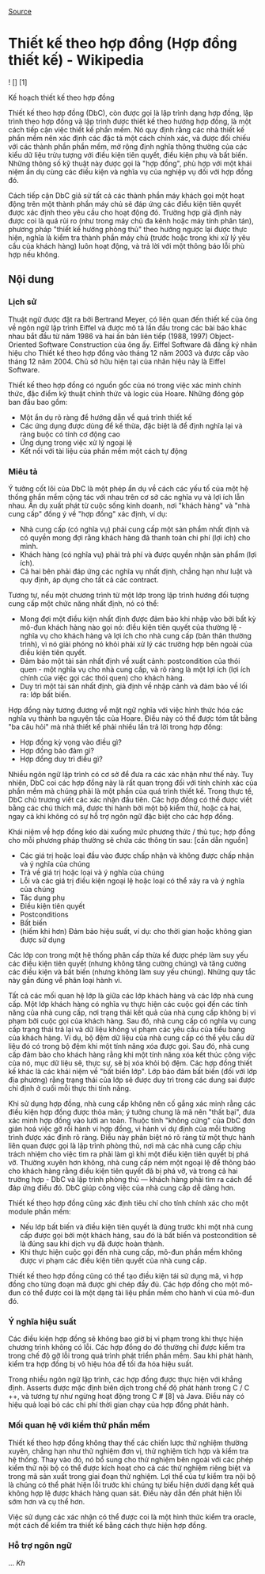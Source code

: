 [Source](https://en.m.wikipedia.org/wiki/Design_by_contract "Permalink to Design by contract - Wikipedia")

# Thiết kế theo hợp đồng (Hợp đồng thiết kế) - Wikipedia

! [] [1]

Kế hoạch thiết kế theo hợp đồng

Thiết kế theo hợp đồng (DbC), còn được gọi là lập trình dạng hợp đồng, lập trình theo hợp đồng và lập trình được thiết kế theo hướng hợp đồng, là một cách tiếp cận việc thiết kế phần mềm. Nó quy định rằng các nhà thiết kế phần mềm nên xác định các đặc tả một cách chính xác, và được đối chiếu với các thành phần phần mềm, mở rộng định nghĩa thông thường của các kiểu dữ liệu trừu tượng với điều kiện tiên quyết, điều kiện phụ và bất biến. Những thông số kỹ thuật này được gọi là "hợp đồng", phù hợp với một khái niệm ẩn dụ cùng các điều kiện và nghĩa vụ của nghiệp vụ đối với hợp đồng đó.

Cách tiếp cận DbC giả sử tất cả các thành phần máy khách gọi một hoạt động trên một thành phần máy chủ sẽ đáp ứng các điều kiện tiên quyết được xác định theo yêu cầu cho hoạt động đó. Trường hợp giả định này được coi là quá rủi ro (như trong máy chủ đa kênh hoặc máy tính phân tán), phương pháp "thiết kế hướng phòng thủ" theo hướng ngược lại được thực hiện, nghĩa là kiểm tra thành phần máy chủ (trước hoặc trong khi xử lý yêu cầu của khách hàng) luôn hoạt động, và trả lời với một thông báo lỗi phù hợp nếu không.

## Nội dung

### Lịch sử

Thuật ngữ được đặt ra bởi Bertrand Meyer, có liên quan đến thiết kế của ông về ngôn ngữ lập trình Eiffel và được mô tả lần đầu trong các bài báo khác nhau bắt đầu từ năm 1986 và hai ấn bản liên tiếp (1988, 1997) Object-Oriented Software Construction của ông ấy. Eiffel Software đã đăng ký nhãn hiệu cho Thiết kế theo hợp đồng vào tháng 12 năm 2003 và được cấp vào tháng 12 năm 2004. Chủ sở hữu hiện tại của nhãn hiệu này là Eiffel Software.

Thiết kế theo hợp đồng có nguồn gốc của nó trong việc xác minh chính thức, đặc điểm kỹ thuật chính thức và logic của Hoare. Những đóng góp ban đầu bao gồm:

* Một ẩn dụ rõ ràng để hướng dẫn về quá trình thiết kế
* Các ứng dụng được dùng để kế thừa, đặc biệt là để định nghĩa lại và ràng buộc có tính cơ động cao
* Ứng dụng trong việc xử lý ngoại lệ
* Kết nối với tài liệu của phần mềm một cách tự động

### Miêu tả

Ý tưởng cốt lõi của DbC là một phép ẩn dụ về cách các yếu tố của một hệ thống phần mềm cộng tác với nhau trên cơ sở các nghĩa vụ và lợi ích lẫn nhau. Ẩn dụ xuất phát từ cuộc sống kinh doanh, nơi "khách hàng" và "nhà cung cấp" đồng ý về "hợp đồng" xác định, ví dụ:

* Nhà cung cấp (có nghĩa vụ) phải cung cấp một sản phẩm nhất định và có quyền mong đợi rằng khách hàng đã thanh toán chi phí (lợi ích) cho mình.
* Khách hàng (có nghĩa vụ) phải trả phí và được quyền nhận sản phẩm (lợi ích).
* Cả hai bên phải đáp ứng các nghĩa vụ nhất định, chẳng hạn như luật và quy định, áp dụng cho tất cả các contract.

Tương tự, nếu một chương trình từ một lớp trong lập trình hướng đối tượng cung cấp một chức năng nhất định, nó có thể:

* Mong đợi một điều kiện nhất định được đảm bảo khi nhập vào bởi bất kỳ mô-đun khách hàng nào gọi nó: điều kiện tiên quyết của thường lệ - nghĩa vụ cho khách hàng và lợi ích cho nhà cung cấp (bản thân thường trình), vì nó giải phóng nó khỏi phải xử lý các trường hợp bên ngoài của điều kiện tiên quyết.
* Đảm bảo một tài sản nhất định về xuất cảnh: postcondition của thói quen - một nghĩa vụ cho nhà cung cấp, và rõ ràng là một lợi ích (lợi ích chính của việc gọi các thói quen) cho khách hàng.
* Duy trì một tài sản nhất định, giả định về nhập cảnh và đảm bảo về lối ra: lớp bất biến.

Hợp đồng này tương đương về mặt ngữ nghĩa với việc hình thức hóa các nghĩa vụ thành ba nguyên tắc của Hoare. Điều này có thể được tóm tắt bằng "ba câu hỏi" mà nhà thiết kế phải nhiều lần trả lời trong hợp đồng:

* Hợp đồng kỳ vọng vào điều gì?
* Hợp đồng bảo đảm gì?
* Hợp đồng duy trì điều gì?

Nhiều ngôn ngữ lập trình có cơ sở để đưa ra các xác nhận như thế này. Tuy nhiên, DbC coi các hợp đồng này là rất quan trọng đối với tính chính xác của phần mềm mà chúng phải là một phần của quá trình thiết kế. Trong thực tế, DbC chủ trương viết các xác nhận đầu tiên. Các hợp đồng có thể được viết bằng các chú thích mã, được thi hành bởi một bộ kiểm thử, hoặc cả hai, ngay cả khi không có sự hỗ trợ ngôn ngữ đặc biệt cho các hợp đồng.

Khái niệm về hợp đồng kéo dài xuống mức phương thức / thủ tục; hợp đồng cho mỗi phương pháp thường sẽ chứa các thông tin sau: [cần dẫn nguồn]

* Các giá trị hoặc loại đầu vào được chấp nhận và không được chấp nhận và ý nghĩa của chúng
* Trả về giá trị hoặc loại và ý nghĩa của chúng
* Lỗi và các giá trị điều kiện ngoại lệ hoặc loại có thể xảy ra và ý nghĩa của chúng
* Tác dụng phụ
* Điều kiện tiên quyết
* Postconditions
* Bất biến
* (hiếm khi hơn) Đảm bảo hiệu suất, ví dụ: cho thời gian hoặc không gian được sử dụng

Các lớp con trong một hệ thống phân cấp thừa kế được phép làm suy yếu các điều kiện tiên quyết (nhưng không tăng cường chúng) và tăng cường các điều kiện và bất biến (nhưng không làm suy yếu chúng). Những quy tắc này gần đúng về phân loại hành vi.

Tất cả các mối quan hệ lớp là giữa các lớp khách hàng và các lớp nhà cung cấp. Một lớp khách hàng có nghĩa vụ thực hiện các cuộc gọi đến các tính năng của nhà cung cấp, nơi trạng thái kết quả của nhà cung cấp không bị vi phạm bởi cuộc gọi của khách hàng. Sau đó, nhà cung cấp có nghĩa vụ cung cấp trạng thái trả lại và dữ liệu không vi phạm các yêu cầu của tiểu bang của khách hàng. Ví dụ, bộ đệm dữ liệu của nhà cung cấp có thể yêu cầu dữ liệu đó có trong bộ đệm khi một tính năng xóa được gọi. Sau đó, nhà cung cấp đảm bảo cho khách hàng rằng khi một tính năng xóa kết thúc công việc của nó, mục dữ liệu sẽ, thực sự, sẽ bị xóa khỏi bộ đệm. Các hợp đồng thiết kế khác là các khái niệm về "bất biến lớp". Lớp bảo đảm bất biến (đối với lớp địa phương) rằng trạng thái của lớp sẽ được duy trì trong các dung sai được chỉ định ở cuối mỗi thực thi tính năng.

Khi sử dụng hợp đồng, nhà cung cấp không nên cố gắng xác minh rằng các điều kiện hợp đồng được thỏa mãn; ý tưởng chung là mã nên "thất bại", đưa xác minh hợp đồng vào lưới an toàn. Thuộc tính "không cứng" của DbC đơn giản hoá việc gỡ rối hành vi hợp đồng, vì hành vi dự định của mỗi thường trình được xác định rõ ràng. Điều này phân biệt nó rõ ràng từ một thực hành liên quan được gọi là lập trình phòng thủ, nơi mà các nhà cung cấp chịu trách nhiệm cho việc tìm ra phải làm gì khi một điều kiện tiên quyết bị phá vỡ. Thường xuyên hơn không, nhà cung cấp ném một ngoại lệ để thông báo cho khách hàng rằng điều kiện tiên quyết đã bị phá vỡ, và trong cả hai trường hợp - DbC và lập trình phòng thủ — khách hàng phải tìm ra cách để đáp ứng điều đó. DbC giúp công việc của nhà cung cấp dễ dàng hơn.

Thiết kế theo hợp đồng cũng xác định tiêu chí cho tính chính xác cho một module phần mềm:

* Nếu lớp bất biến và điều kiện tiên quyết là đúng trước khi một nhà cung cấp được gọi bởi một khách hàng, sau đó là bất biến và postcondition sẽ là đúng sau khi dịch vụ đã được hoàn thành.
* Khi thực hiện cuộc gọi đến nhà cung cấp, mô-đun phần mềm không được vi phạm các điều kiện tiên quyết của nhà cung cấp.

Thiết kế theo hợp đồng cũng có thể tạo điều kiện tái sử dụng mã, vì hợp đồng cho từng đoạn mã được ghi chép đầy đủ. Các hợp đồng cho một mô-đun có thể được coi là một dạng tài liệu phần mềm cho hành vi của mô-đun đó.
### Ý nghĩa hiệu suất

Các điều kiện hợp đồng sẽ không bao giờ bị vi phạm trong khi thực hiện chương trình không có lỗi. Các hợp đồng do đó thường chỉ được kiểm tra trong chế độ gỡ lỗi trong quá trình phát triển phần mềm. Sau khi phát hành, kiểm tra hợp đồng bị vô hiệu hóa để tối đa hóa hiệu suất.

Trong nhiều ngôn ngữ lập trình, các hợp đồng được thực hiện với khẳng định. Asserts được mặc định biên dịch trong chế độ phát hành trong C / C ++, và tương tự như ngừng hoạt động trong C # [8] và Java. Điều này có hiệu quả loại bỏ các chi phí thời gian chạy của hợp đồng phát hành.

### Mối quan hệ với kiểm thử phần mềm

Thiết kế theo hợp đồng không thay thế các chiến lược thử nghiệm thường xuyên, chẳng hạn như thử nghiệm đơn vị, thử nghiệm tích hợp và kiểm tra hệ thống. Thay vào đó, nó bổ sung cho thử nghiệm bên ngoài với các phép kiểm thử nội bộ có thể được kích hoạt cho cả các thử nghiệm riêng biệt và trong mã sản xuất trong giai đoạn thử nghiệm. Lợi thế của tự kiểm tra nội bộ là chúng có thể phát hiện lỗi trước khi chúng tự biểu hiện dưới dạng kết quả không hợp lệ được khách hàng quan sát. Điều này dẫn đến phát hiện lỗi sớm hơn và cụ thể hơn.

Việc sử dụng các xác nhận có thể được coi là một hình thức kiểm tra oracle, một cách để kiểm tra thiết kế bằng cách thực hiện hợp đồng.

### Hỗ trợ ngôn ngữ
 ... *Kh*
